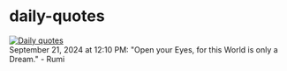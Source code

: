 # daily-quotes
[![Daily quotes](https://github.com/ceepu8/daily-quotes/actions/workflows/daily-quote.yml/badge.svg)](https://github.com/ceepu8/daily-quotes/actions/workflows/daily-quote.yml)<br/>
September 21, 2024 at 12:10 PM: "Open your Eyes, for this World is only a Dream." - Rumi
